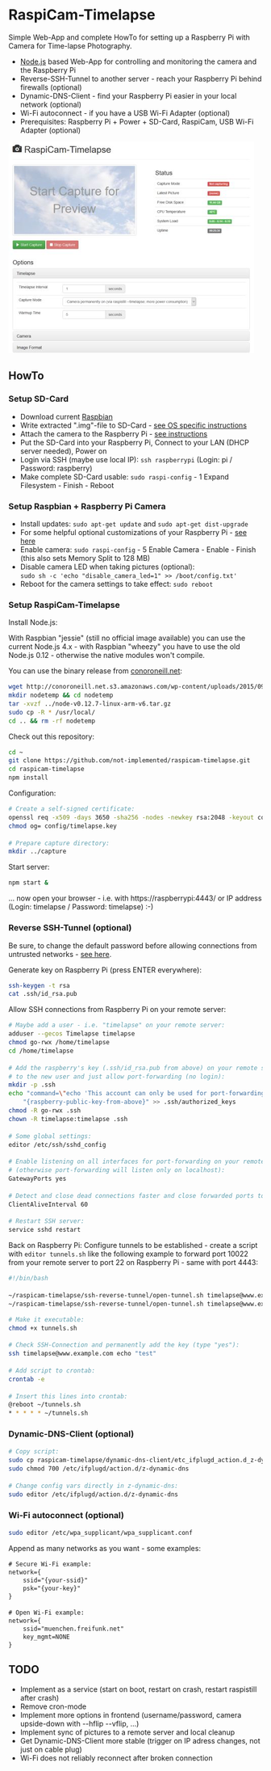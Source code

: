 RaspiCam-Timelapse
==================

Simple Web-App and complete HowTo for setting up a Raspberry Pi with Camera for Time-lapse Photography.

- [Node.js](https://nodejs.org/) based Web-App for controlling and monitoring the camera and the Raspberry Pi
- Reverse-SSH-Tunnel to another server - reach your Raspberry Pi behind firewalls (optional)
- Dynamic-DNS-Client - find your Raspberry Pi easier in your local network (optional)
- Wi-Fi autoconnect - if you have a USB Wi-Fi Adapter (optional)
- Prerequisites: Raspberry Pi + Power + SD-Card, RaspiCam, USB Wi-Fi Adapter (optional)

![Screenshot](screenshot.jpg)


HowTo
-----

### Setup SD-Card

- Download current [Raspbian](https://www.raspberrypi.org/downloads/raspbian/)
- Write extracted ".img"-file to SD-Card - [see OS specific instructions](https://www.raspberrypi.org/documentation/installation/installing-images/README.md)
- Attach the camera to the Raspberry Pi - [see instructions](https://www.raspberrypi.org/documentation/configuration/camera.md)
- Put the SD-Card into your Raspberry Pi, Connect to your LAN (DHCP server needed), Power on
- Login via SSH (maybe use local IP): `ssh raspberrypi` (Login: pi / Password: raspberry)
- Make complete SD-Card usable: `sudo raspi-config` - 1 Expand Filesystem - Finish - Reboot


### Setup Raspbian + Raspberry Pi Camera

- Install updates: `sudo apt-get update` and `sudo apt-get dist-upgrade`
- For some helpful optional customizations of your Raspberry Pi - [see here](Raspberry-Customizing.md)
- Enable camera: `sudo raspi-config` - 5 Enable Camera - Enable - Finish  
  (this also sets Memory Split to 128 MB)
- Disable camera LED when taking pictures (optional):  
  `sudo sh -c 'echo "disable_camera_led=1" >> /boot/config.txt'`
- Reboot for the camera settings to take effect: `sudo reboot`


### Setup RaspiCam-Timelapse

Install Node.js:

With Raspbian "jessie" (still no official image available) you can use the current Node.js 4.x -
with Raspbian "wheezy" you have to use the old Node.js 0.12 - otherwise the native modules won't
compile.

You can use the binary release from [conoroneill.net](http://conoroneill.net/node-v01040-and-v0127-for-arm-v7-raspberry-pi-2-banana-pi-odroid-c1-available):

```bash
wget http://conoroneill.net.s3.amazonaws.com/wp-content/uploads/2015/09/node-v0.12.7-linux-arm-v6.tar.gz
mkdir nodetemp && cd nodetemp
tar -xvzf ../node-v0.12.7-linux-arm-v6.tar.gz
sudo cp -R * /usr/local/
cd .. && rm -rf nodetemp
```

Check out this repository:

```bash
cd ~
git clone https://github.com/not-implemented/raspicam-timelapse.git
cd raspicam-timelapse
npm install
```

Configuration:

```bash
# Create a self-signed certificate:
openssl req -x509 -days 3650 -sha256 -nodes -newkey rsa:2048 -keyout config/timelapse.key -out config/timelapse.crt
chmod og= config/timelapse.key

# Prepare capture directory:
mkdir ../capture
```

Start server:

```bash
npm start &
```

... now open your browser - i.e. with https://raspberrypi:4443/ or IP address (Login: timelapse / Password: timelapse) :-)


### Reverse SSH-Tunnel (optional)

Be sure, to change the default password before allowing connections from untrusted
networks - [see here](Raspberry-Customizing.md).

Generate key on Raspberry Pi (press ENTER everywhere):

```bash
ssh-keygen -t rsa
cat .ssh/id_rsa.pub
```

Allow SSH connections from Raspberry Pi on your remote server:

```bash
# Maybe add a user - i.e. "timelapse" on your remote server:
adduser --gecos Timelapse timelapse
chmod go-rwx /home/timelapse
cd /home/timelapse

# Add the raspberry's key (.ssh/id_rsa.pub from above) on your remote server
# to the new user and just allow port-forwarding (no login):
mkdir -p .ssh
echo "command=\"echo 'This account can only be used for port-forwarding'\",no-agent-forwarding,no-X11-forwarding" \
    "{raspberry-public-key-from-above}" >> .ssh/authorized_keys
chmod -R go-rwx .ssh
chown -R timelapse:timelapse .ssh

# Some global settings:
editor /etc/ssh/sshd_config

# Enable listening on all interfaces for port-forwarding on your remote server
# (otherwise port-forwarding will listen only on localhost):
GatewayPorts yes

# Detect and close dead connections faster and close forwarded ports to reuse them:
ClientAliveInterval 60

# Restart SSH server:
service sshd restart
```

Back on Raspberry Pi: Configure tunnels to be established - create a script with
`editor tunnels.sh` like the following example to forward port 10022 from your
remote server to port 22 on Raspberry Pi - same with port 4443:

```bash
#!/bin/bash

~/raspicam-timelapse/ssh-reverse-tunnel/open-tunnel.sh timelapse@www.example.com 10022 22 &
~/raspicam-timelapse/ssh-reverse-tunnel/open-tunnel.sh timelapse@www.example.com 4443 4443 &
```

```bash
# Make it executable:
chmod +x tunnels.sh

# Check SSH-Connection and permanently add the key (type "yes"):
ssh timelapse@www.example.com echo "test"

# Add script to crontab:
crontab -e

# Insert this lines into crontab:
@reboot ~/tunnels.sh
* * * * * ~/tunnels.sh
```


### Dynamic-DNS-Client (optional)

```bash
# Copy script:
sudo cp raspicam-timelapse/dynamic-dns-client/etc_ifplugd_action.d_z-dynamic-dns /etc/ifplugd/action.d/z-dynamic-dns
sudo chmod 700 /etc/ifplugd/action.d/z-dynamic-dns

# Change config vars directly in z-dynamic-dns:
sudo editor /etc/ifplugd/action.d/z-dynamic-dns
```


### Wi-Fi autoconnect (optional)

```bash
sudo editor /etc/wpa_supplicant/wpa_supplicant.conf
```

Append as many networks as you want - some examples:

```
# Secure Wi-Fi example:
network={
    ssid="{your-ssid}"
    psk="{your-key}"
}

# Open Wi-Fi example:
network={
    ssid="muenchen.freifunk.net"
    key_mgmt=NONE
}
```


TODO
----

- Implement as a service (start on boot, restart on crash, restart raspistill after crash)
- Remove cron-mode
- Implement more options in frontend (username/password, camera upside-down with --hflip --vflip, ...)
- Implement sync of pictures to a remote server and local cleanup
- Get Dynamic-DNS-Client more stable (trigger on IP adress changes, not just on cable plug)
- Wi-Fi does not reliably reconnect after broken connection
